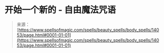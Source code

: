 <!--yml

category: 未分类

日期：2024-06-12 18:52:50

-->

# 开始一个新的 - 自由魔法咒语

> 来源：[https://www.spellsofmagic.com/spells/beauty_spells/body_spells/14053/page.html#0001-01-01](https://www.spellsofmagic.com/spells/beauty_spells/body_spells/14053/page.html#0001-01-01)
